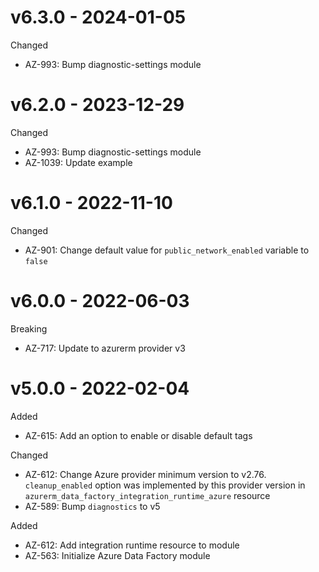 # v6.3.0 - 2024-01-05

Changed
  * AZ-993: Bump diagnostic-settings module

# v6.2.0 - 2023-12-29

Changed
  * AZ-993: Bump diagnostic-settings module
  * AZ-1039: Update example

# v6.1.0 - 2022-11-10

Changed
  * AZ-901: Change default value for `public_network_enabled` variable to `false`

# v6.0.0 - 2022-06-03

Breaking
  * AZ-717: Update to azurerm provider v3

# v5.0.0 - 2022-02-04

Added
  * AZ-615: Add an option to enable or disable default tags

Changed
  * AZ-612: Change Azure provider minimum version to v2.76. `cleanup_enabled` option was implemented by this provider version in `azurerm_data_factory_integration_runtime_azure` resource
  * AZ-589: Bump `diagnostics` to v5

Added
  * AZ-612: Add integration runtime resource to module
  * AZ-563: Initialize Azure Data Factory module
